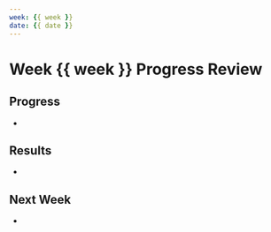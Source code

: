 ```yaml
---
week: {{ week }}
date: {{ date }}
---
```


# Week {{ week }} Progress Review

## Progress
- 

## Results
- 

## Next Week
-
